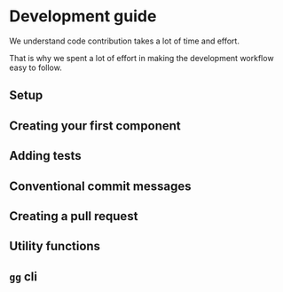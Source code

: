 # Development guide

We understand code contribution takes a lot of time and effort.

That is why we spent a lot of effort in making the development workflow easy to follow.

## Setup
<!-- TODO: create video and embed here -->

## Creating your first component
<!-- TODO: create video and embed here -->


## Adding tests

## Conventional commit messages


## Creating a pull request


## Utility functions


## `gg` cli
